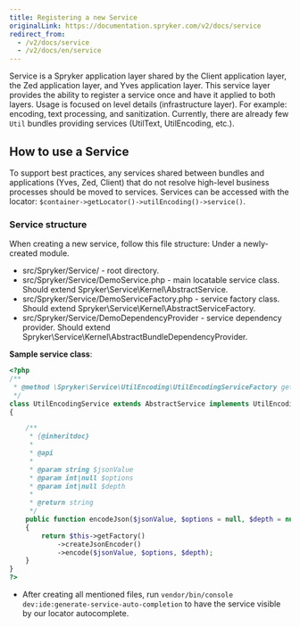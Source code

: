 ```yaml
---
title: Registering a new Service
originalLink: https://documentation.spryker.com/v2/docs/service
redirect_from:
  - /v2/docs/service
  - /v2/docs/en/service
---
```


Service is a Spryker application layer shared by the Client application layer, the Zed application layer, and Yves application layer. This service layer provides the ability to register a service once and have it applied to both layers. Usage is focused on level details (infrastructure layer). For example: encoding, text processing, and sanitization. Currently, there are already few `Util` bundles providing services (UtilText, UtilEncoding, etc.).

## How to use a Service
To support best practices, any services shared between bundles and applications (Yves, Zed, Client) that do not resolve high-level business processes should be moved to services. Services can be accessed with the locator: `$container->getLocator()->utilEncoding()->service()`.

### Service structure
When creating a new service, follow this file structure:
Under a newly-created module.

* src/Spryker/Service/ - root directory.
* src/Spryker/Service/DemoService.php - main locatable service class. Should extend Spryker\Service\Kernel\AbstractService.
* src/Spryker/Service/DemoServiceFactory.php - service factory class. Should extend Spryker\Service\Kernel\AbstractServiceFactory.
* src/Spryker/Service/DemoDependencyProvider - service dependency provider. Should extend Spryker\Service\Kernel\AbstractBundleDependencyProvider.

**Sample service class**:

```php
<?php
/**
 * @method \Spryker\Service\UtilEncoding\UtilEncodingServiceFactory getFactory()
 */
class UtilEncodingService extends AbstractService implements UtilEncodingServiceInterface
{

    /**
     * {@inheritdoc}
     *
     * @api
     *
     * @param string $jsonValue
     * @param int|null $options
     * @param int|null $depth
     *
     * @return string
     */
    public function encodeJson($jsonValue, $options = null, $depth = null)
    {
        return $this->getFactory()
            ->createJsonEncoder()
            ->encode($jsonValue, $options, $depth);
    }
}
?>
```

* After creating all mentioned files, run `vendor/bin/console dev:ide:generate-service-auto-completion` to have the service visible by our locator autocomplete.
